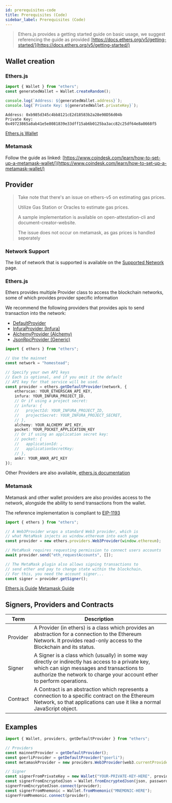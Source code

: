 ```yaml
---
id: prerequisites-code
title: Prerequisites (Code)
sidebar_label: Prerequisites (Code)
---
```


> Ethers.js provides a getting started guide on basic usage, we suggest referencing the guide as provided [https://docs.ethers.org/v5/getting-started/](https://docs.ethers.org/v5/getting-started/)

## Wallet creation

### Ethers.js

```ts
import { Wallet } from "ethers";
const generatedWallet = Wallet.createRandom();

console.log(`Address: ${generatedWallet.address}`);
console.log(`Private Key: ${generatedWallet.privateKey}`);
```

```
Address: 0xb985d345c4bb8121cE2d18583b2a28e98D56d04b
Private Key: 0x49723865a8ab41e5e8081839e33dff15ab6b0125ba3acc82c25df64e8a8668f5
```

[Ethers.js Wallet](https://docs.ethers.org/v5/api/signer/#Wallet)

### Metamask

Follow the guide as linked: [https://www.coindesk.com/learn/how-to-set-up-a-metamask-wallet/](https://www.coindesk.com/learn/how-to-set-up-a-metamask-wallet/)

## Provider

> Take note that there's an issue on ethers-v5 on estimating gas prices.
>
> Utilize Gas Station or Oracles to estimate gas prices.
>
> A sample implementation is available on open-attestation-cli and document-creator-website.
>
> The issue does not occur on metamask, as gas prices is handled seperately

### Network Support

The list of network that is supported is available on the [Supported Network](docs/topics/introduction/supported-network) page.

### Ethers.js

Ethers provides multiple Provider class to access the blockchain networks, some of which provides provider specific information

We recommend the following providers that provides apis to send transaction into the network:

- [DefaultProvider](https://docs.ethers.org/v5/api/providers/#providers-getDefaultProvider)
- [InfuraProvider (Infura)](https://docs.infura.io/tutorials/ethereum/send-a-transaction/send-a-transaction-2)
- [AlchemyProvider (Alchemy)](https://docs.alchemy.com/docs/ethers-js-provider)
- [JsonRpcProvider (Generic)](https://docs.ethers.org/v5/api/providers/jsonrpc-provider/)

```ts
import { ethers } from "ethers";

// Use the mainnet
const network = "homestead";

// Specify your own API keys
// Each is optional, and if you omit it the default
// API key for that service will be used.
const provider = ethers.getDefaultProvider(network, {
    etherscan: YOUR_ETHERSCAN_API_KEY,
    infura: YOUR_INFURA_PROJECT_ID,
    // Or if using a project secret:
    // infura: {
    //   projectId: YOUR_INFURA_PROJECT_ID,
    //   projectSecret: YOUR_INFURA_PROJECT_SECRET,
    // },
    alchemy: YOUR_ALCHEMY_API_KEY,
    pocket: YOUR_POCKET_APPLICATION_KEY
    // Or if using an application secret key:
    // pocket: {
    //   applicationId: ,
    //   applicationSecretKey:
    // },
    ankr: YOUR_ANKR_API_KEY
});
```

Other Providers are also available, [ethers.js documentation](https://docs.ethers.org/v5/api/providers/)

### Metamask

Metamask and other wallet providers are also provides access to the network, alongside the ability to send transactions from the wallet.

The reference implementation is compliant to [EIP-1193](https://eips.ethereum.org/EIPS/eip-1193)

```ts
import { ethers } from "ethers";

// A Web3Provider wraps a standard Web3 provider, which is
// what MetaMask injects as window.ethereum into each page
const provider = new ethers.providers.Web3Provider(window.ethereum);

// MetaMask requires requesting permission to connect users accounts
await provider.send("eth_requestAccounts", []);

// The MetaMask plugin also allows signing transactions to
// send ether and pay to change state within the blockchain.
// For this, you need the account signer...
const signer = provider.getSigner();
```

[Ethers.js Guide](https://docs.ethers.org/v5/getting-started/#getting-started--connecting)
[Metamask Guide](https://docs.metamask.io/wallet/reference/provider-api/)

## Signers, Providers and Contracts

| Term     | Description                                                                                                                                                                                                               |
| -------- | ------------------------------------------------------------------------------------------------------------------------------------------------------------------------------------------------------------------------- |
| Provider | A Provider (in ethers) is a class which provides an abstraction for a connection to the Ethereum Network. It provides read-only access to the Blockchain and its status.                                                  |
| Signer   | A Signer is a class which (usually) in some way directly or indirectly has access to a private key, which can sign messages and transactions to authorize the network to charge your account ether to perform operations. |
| Contract | A Contract is an abstraction which represents a connection to a specific contract on the Ethereum Network, so that applications can use it like a normal JavaScript object.                                               |

## Examples

```ts
import { Wallet, providers, getDefaultProvider } from "ethers";

// Providers
const mainnetProvider = getDefaultProvider();
const goerliProvider = getDefaultProvider("goerli");
const metamaskProvider = new providers.Web3Provider(web3.currentProvider); // Will change network automatically

// Signer
const signerFromPrivateKey = new Wallet("YOUR-PRIVATE-KEY-HERE", provider);
const signerFromEncryptedJson = Wallet.fromEncryptedJson(json, password);
signerFromEncryptedJson.connect(provider);
const signerFromMnemonic = Wallet.fromMnemonic("MNEMONIC-HERE");
signerFromMnemonic.connect(provider);
```
